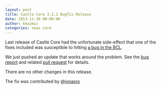 ```yaml
---
layout: post
title: Castle Core 3.2.2 Bugfix Release
date: 2013-11-30 00:00:00
author: kkozmic
categories: news core
---
```

Last release of Castle Core had the unfortunate side-effect that one of the fixes included was susceptible to hitting [a bug in the BCL][msconnect-716160].

We just pushed an update that works around the problem. See the [bug report][github-core-35] and related [pull request][github-core-36] for details.

There are no other changes in this release.

The fix was contributed by [@jonasro](https://github.com/jonasro)

[msconnect-716160]: http://connect.microsoft.com/VisualStudio/feedback/details/716160/cannot-use-parameterbuilder-setconstant-with-an-empty-nullable
[github-core-35]: https://github.com/castleproject/Core/issues/35
[github-core-36]: https://github.com/castleproject/Core/pull/36